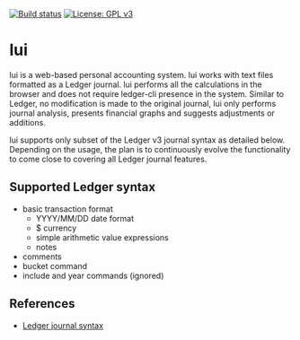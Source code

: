 [![Build status](https://travis-ci.org/abtechbit/lui.svg?branch=master)](https://travis-ci.org/abtechbit/lui)
[![License: GPL v3](https://img.shields.io/badge/License-GPL%20v3-blue.svg)](https://www.gnu.org/licenses/gpl-3.0)

# lui

lui is a web-based personal accounting system. lui works with text files formatted as a Ledger journal. 
lui performs all the calculations in the browser and does not require ledger-cli presence in the system. Similar to Ledger, 
no modification is made to the original journal, lui only performs journal analysis, presents financial graphs and suggests 
adjustments or additions. 

lui supports only subset of the Ledger v3 journal syntax as detailed below. Depending on the usage, the plan is to
continuously evolve the functionality to come close to covering all Ledger journal features. 


## Supported Ledger syntax
- basic transaction format
  - YYYY/MM/DD date format
  - $ currency
  - simple arithmetic value expressions
  - notes
- comments
- bucket command
- include and year commands (ignored)



## References
- [Ledger journal syntax](http://ledger-cli.org/3.0/doc/ledger3.html)


